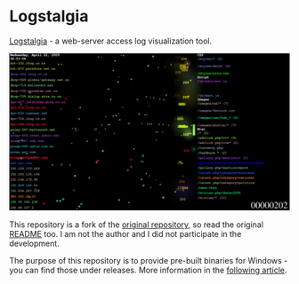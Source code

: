 # Logstalgia

[Logstalgia](https://logstalgia.io/) - a web-server access log visualization tool.

![Logstalgia](/logstalgia.png?raw=true "Logstalgia")

This repository is a fork of the [original repository](https://github.com/acaudwell/Logstalgia), so read the original [README](/README.original.md) too. I am not the author and I did not participate in the development.

The purpose of this repository is to provide pre-built binaries for Windows - you can find those under releases. More information in the [following article](https://retifrav.github.io/blog/2019/08/11/logstalgia-windows-build/).
